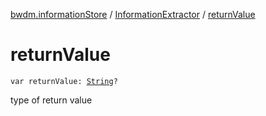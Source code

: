 [bwdm.informationStore](../index.md) / [InformationExtractor](index.md) / [returnValue](./return-value.md)

# returnValue

`var returnValue: `[`String`](https://kotlinlang.org/api/latest/jvm/stdlib/kotlin/-string/index.html)`?`

type of return value

